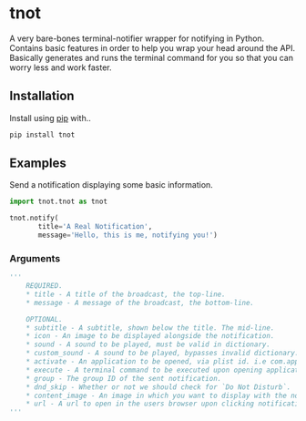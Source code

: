 # tnot

A very bare-bones terminal-notifier wrapper for notifying in Python. Contains basic features in order to help you wrap your head around the API. Basically generates and runs the terminal command for you so that you can worry less and work faster.

## Installation

Install using [pip]() with..

```sh
pip install tnot
```

## Examples

Send a notification displaying some basic information.

```py
import tnot.tnot as tnot

tnot.notify(
       title='A Real Notification',
       message='Hello, this is me, notifying you!')
```

### Arguments

```py
'''
    REQUIRED.
    * title - A title of the broadcast, the top-line.
    * message - A message of the broadcast, the bottom-line.

    OPTIONAL.
    * subtitle - A subtitle, shown below the title. The mid-line.
    * icon - An image to be displayed alongside the notification.
    * sound - A sound to be played, must be valid in dictionary.
    * custom_sound - A sound to be played, bypasses invalid dictionary.
    * activate - An application to be opened, via plist id. i.e com.apple.Terminal
    * execute - A terminal command to be executed upon opening application.
    * group - The group ID of the sent notification.
    * dnd_skip - Whether or not we should check for `Do Not Disturb`.
    * content_image - An image in which you want to display with the notification.
    * url - A url to open in the users browser upon clicking notification.
'''
```

